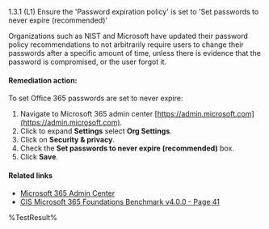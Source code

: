 1.3.1 (L1) Ensure the 'Password expiration policy' is set to 'Set passwords to never expire (recommended)'

Organizations such as NIST and Microsoft have updated their password policy recommendations to not arbitrarily require users to change their passwords after a specific amount of time, unless there is evidence that the password is compromised, or the user forgot it.

#### Remediation action:

To set Office 365 passwords are set to never expire:
1. Navigate to Microsoft 365 admin center [https://admin.microsoft.com](https://admin.microsoft.com).
2. Click to expand **Settings** select **Org Settings**.
3. Click on **Security & privacy**.
4. Check the **Set passwords to never expire (recommended)** box.
5. Click **Save**.

#### Related links

* [Microsoft 365 Admin Center](https://admin.microsoft.com)
* [CIS Microsoft 365 Foundations Benchmark v4.0.0 - Page 41](https://www.cisecurity.org/benchmark/microsoft_365)

<!--- Results --->
%TestResult%